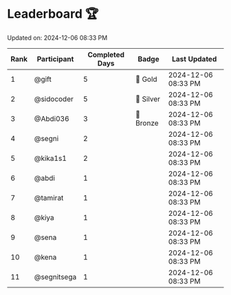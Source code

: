 # Leaderboard 🏆

Updated on: 2024-12-06 08:33 PM

| Rank | Participant       | Completed Days | Badge      | Last Updated         |
|------|-------------------|----------------|------------|----------------------|
| 1    | @gift             | 5              | 🏅 Gold     | 2024-12-06 08:33 PM |
| 2    | @sidocoder        | 5              | 🥈 Silver   | 2024-12-06 08:33 PM |
| 3    | @Abdi036          | 3              | 🥉 Bronze   | 2024-12-06 08:33 PM |
| 4    | @segni            | 2              |            | 2024-12-06 08:33 PM |
| 5    | @kika1s1          | 2              |            | 2024-12-06 08:33 PM |
| 6    | @abdi             | 1              |            | 2024-12-06 08:33 PM |
| 7    | @tamirat          | 1              |            | 2024-12-06 08:33 PM |
| 8    | @kiya             | 1              |            | 2024-12-06 08:33 PM |
| 9    | @sena             | 1              |            | 2024-12-06 08:33 PM |
| 10   | @kena             | 1              |            | 2024-12-06 08:33 PM |
| 11   | @segnitsega       | 1              |            | 2024-12-06 08:33 PM |
